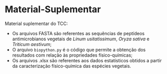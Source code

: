 ﻿# Material-Suplementar

Material suplementar do TCC:
* Os arquivos FASTA são referentes as sequências de peptídeos antimicrobianos vegetais de *Linum usitatissimum*, *Oryza sativa* e *Triticum aestivum*;
* O arquivo `biopython.py` é o código que permite a obtenção dos resultados com relação às propriedades físico-químicas;
* Os arquivos .xlsx são referentes aos dados estatísticos obtidos a partir da caracterização físico-química das espécies vegetais.
